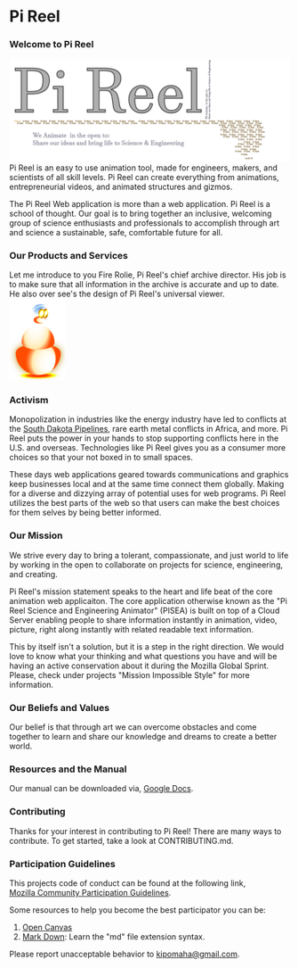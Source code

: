 # Pi Reel

### Welcome to Pi Reel  
  ![Pi Reel Logo](img/pireel.png) 
  Pi Reel is an easy to use animation tool, made for engineers, makers, and scientists of all skill levels. Pi Reel can create everything from animations, entrepreneurial videos, and animated structures and gizmos.  

  The Pi Reel Web application is more than a web application. Pi Reel is a school of thought. Our goal is to bring together an inclusive, welcoming group of science enthusiasts and professionals to accomplish through art and science a sustainable, safe, comfortable future for all. 

### Our Products and Services
  Let me introduce to you Fire Rolie, Pi Reel's chief archive director. His job is to make sure that all information in the archive is accurate and up to date. He also over see's the design of Pi Reel's universal viewer.  
  <img src="img/fire_rolie.png" width="20%" height="auto"></img>
  

### Activism  
  Monopolization in industries like the energy industry have led to conflicts at the [South Dakota Pipelines](http://www.nbcnews.com/storyline/dakota-pipeline-protests/dakota-access-pipeline-now-has-oil-beneath-missouri-river-company-n739296), 
  rare earth metal conflicts in Africa, and more. Pi Reel puts the power in your hands to stop supporting conflicts here in the U.S. and overseas.  Technologies
  like Pi Reel gives you as a consumer more choices so that your not boxed in to small spaces.  
  
  These days web applications geared towards communications and graphics keep businesses local and at the same time connect them globally. Making for a diverse
  and dizzying array of potential uses for web programs. Pi Reel utilizes the best parts of the web so that users can make the best choices for them selves by being better informed. 

### Our Mission   
  We strive every day to bring a tolerant, compassionate, and just world to life by working in the open to collaborate on projects for science, engineering, and creating.  

  Pi Reel's mission statement speaks to the heart and life beat of the core animation web applicaiton. The core application otherwise known as the "Pi Reel Science and Engineering Animator" (PISEA) is built on top of a Cloud Server enabling people to share information instantly in animation, video, picture, right along instantly with related readable text information.  

  This by itself isn't a solution, but it is a step in the right direction. We would love to know what your thinking and what questions you have and will be having an active conservation about it during the Mozilla Global Sprint. Please, check under projects "Mission Impossible Style" for more information.

### Our Beliefs and Values  
  Our belief is that through art we can overcome obstacles and come together to learn and share our knowledge and dreams to create a better world.    

### Resources and the Manual  
  Our manual can be downloaded via, [Google Docs](https://docs.google.com/document/d/1JhZSIDOWfNYXMOPRvt6WDSX6lsT_1ktprTT3yyg4iDo/edit?usp=sharing).  

### Contributing   
  Thanks for your interest in contributing to Pi Reel! There are many ways to contribute. To get started, take a look at CONTRIBUTING.md.  

### Participation Guidelines  
  This projects code of conduct can be found at the following link,  
  [Mozilla Community Participation Guidelines](https://www.mozilla.org/en-US/about/governance/policies/participation/).  
  
  Some resources to help you become the best participator you can be:  
  1. [Open Canvas](https://mozilla.github.io/open-leadership-training-series/articles/opening-your-project/develop-an-open-project-strategy-with-open-canvas/#introducing-open-canvas)  
  2. [Mark Down](https://guides.github.com/features/mastering-markdown/): Learn the "md" file extension syntax. 
  
  Please report unacceptable behavior to kipomaha@gmail.com.  


